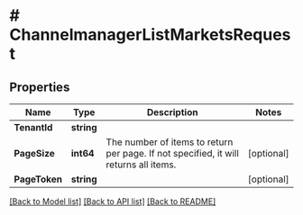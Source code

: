 # # ChannelmanagerListMarketsRequest


## Properties 


Name | Type | Description | Notes
------------ | ------------- | ------------- | -------------
**TenantId**| **string** |   |
**PageSize**| **int64** | The number of items to return per page. If not specified, it will returns all items.  | [optional]
**PageToken**| **string** |   | [optional]


[[Back to Model list]](../../README.md#models) [[Back to API list]](../../README.md#endpoints) [[Back to README]](../../README.md)

